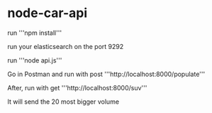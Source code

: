 # node-car-api
run 
'''npm install'''

run your elasticsearch on the port 9292

run 
'''node api.js'''

Go in Postman and run with post
'''http://localhost:8000/populate'''

After, run with get 
'''http://localhost:8000/suv'''

It will send the 20 most bigger volume
